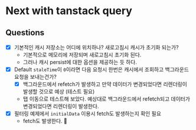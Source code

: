 # Next with tanstack query

## Questions

- [x] 기본적인 캐시 저장소는 어디에 위치하나? 새로고침시 캐시가 초기화 되는가?
  - 기본적으로 메모리에 저장되며 새로고침시 초기화 된다.
  - 그러나 캐시 persist에 대한 옵션을 제공하는 듯 하다.
- [x] Default `staleTime`이 `0`이라면 다음 요청시 한번은 캐시에서 조회하고 백그라운드 요청을 보내는건가?
  - [x] 백그라운드에서 refetch가 발생하고 만약 데이터가 변경되었다면 리렌더링이 발생할 것으로 예상 (테스트 필요)
  - 탭 이동으로 테스트해 보았다. 예상대로 백그라운드에서 refetch되고 데이터가 변경되었다면 리렌더링이 발생한다.
- [x] 필터링 예제에서 `initialData` 이용시 fetch도 발생하는지 확인 필요
  -  fetch도 발생한다. 🙆
